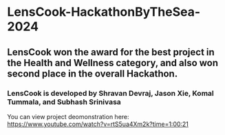 # LensCook-HackathonByTheSea-2024

## LensCook won the award for the best project in the Health and Wellness category, and also won second place in the overall Hackathon.

### LensCook is developed by Shravan Devraj, Jason Xie, Komal Tummala, and Subhash Srinivasa 

You can view project deomonstration here: https://www.youtube.com/watch?v=rtS5ua4Xm2k?time=1:00:21
